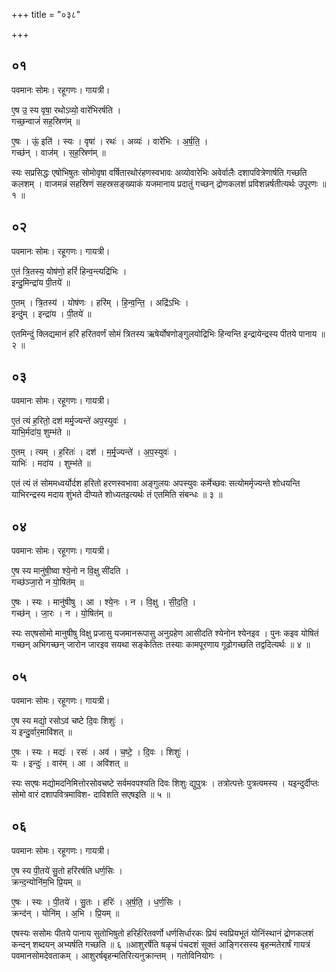 +++
title = "०३८"

+++


## ०१
पवमानः सोमः। रहूगणः। गायत्री।

ए॒ष उ॒ स्य वृषा॒ रथोऽव्यो॒ वारे॑भिरर्षति ।  
गच्छ॒न्वाजं॑ सह॒स्रिण॑म् ॥

ए॒षः । ऊं॒ इति॑ । स्यः । वृषा॑ । रथः॑ । अव्यः॑ । वारे॑भिः । अ॒र्ष॒ति॒ ।  
गच्छ॑न् । वाज॑म् । स॒ह॒स्रिण॑म् ॥

स्यः सप्रसिद्धः एषोभिषुतः सोमोवृषा वर्षितारथोरंहणस्वभावः अव्योवारेभिः अवेर्वालैः दशापवित्रेणार्षति गच्छति कलशम् । वाजमन्नं सहस्रिणं सहस्रसङ्ख्याकं यजमानाय प्रदातुं गच्छन् द्रोणकलशं प्रविशन्नर्षतीत्यर्थः उपूरणः ॥ १ ॥

## ०२
पवमानः सोमः। रहूगणः। गायत्री।

ए॒तं त्रि॒तस्य॒ योष॑णो॒ हरिं॑ हिन्व॒न्त्यद्रि॑भिः ।  
इन्दु॒मिन्द्रा॑य पी॒तये॑ ॥

ए॒तम् । त्रि॒तस्य॑ । योष॑णः । हरि॑म् । हि॒न्व॒न्ति॒ । अद्रि॑ऽभिः ।  
इन्दु॑म् । इन्द्रा॑य । पी॒तये॑ ॥

एतमिन्दुं क्लिद्यमानं हरिं हरितवर्णं सोमं त्रितस्य ऋषेर्योषणोङ्गुलयोद्रिभिः हिन्वन्ति इन्द्रायेन्द्रस्य पीतये पानाय ॥ २ ॥

## ०३
पवमानः सोमः। रहूगणः। गायत्री।

ए॒तं त्यं ह॒रितो॒ दश॑ मर्मृ॒ज्यन्ते॑ अप॒स्युवः॑ ।  
याभि॒र्मदा॑य॒ शुम्भ॑ते ॥

ए॒तम् । त्यम् । ह॒रितः॑ । दश॑ । म॒र्मृ॒ज्यन्ते॑ । अ॒प॒स्युवः॑ ।  
याभिः॑ । मदा॑य । शुम्भ॑ते ॥

एतं त्यं तं सोममध्वर्योर्दश हरितो हरणस्वभावा अङ्गुलयः अपस्युवः कर्मेच्छवः सत्योमर्मृज्यन्ते शोधयन्ति याभिरन्द्रस्य मदाय शुंभते दीप्यते शोध्यतइत्यर्थः तं एतमिति संबन्धः ॥ ३ ॥

## ०४
पवमानः सोमः। रहूगणः। गायत्री।

ए॒ष स्य मानु॑षी॒ष्वा श्ये॒नो न वि॒क्षु सी॑दति ।  
गच्छ॑ञ्जा॒रो न यो॒षित॑म् ॥

ए॒षः । स्यः । मानु॑षीषु । आ । श्ये॒नः । न । वि॒क्षु । सी॒द॒ति॒ ।  
गच्छ॑न् । जा॒रः । न । यो॒षित॑म् ॥

स्यः सएषसोमो मानुषीषु विक्षु प्रजासु यजमानरूपासु अनुग्रहेण आसीदति श्येनोन श्येनइव । पुनः कइव योषितं गच्छन् अभिगच्छन् जारोन जारइव सयथा सङ्केतितः तस्याः कामपूरणाय गूढोगच्छति तद्वदित्यर्थः ॥ ४ ॥

## ०५
पवमानः सोमः। रहूगणः। गायत्री।

ए॒ष स्य मद्यो॒ रसोऽव॑ चष्टे दि॒वः शिशुः॑ ।  
य इन्दु॒र्वार॒मावि॑शत् ॥

ए॒षः । स्यः । मद्यः॑ । रसः॑ । अव॑ । च॒ष्टे॒ । दि॒वः । शिशुः॑ ।  
यः । इन्दुः॑ । वार॑म् । आ । अवि॑शत् ॥

स्यः सएषः मद्योमदनिमित्तोरसोवचष्टे सर्वमवपश्यति दिवः शिशुः द्युपुत्रः । तत्रोत्पत्तेः पुत्रत्वमस्य । यइन्दुर्दीप्तः सोमो वारं दशापवित्रमाविश- दाविशति सएषइति ॥ ५ ॥

## ०६
पवमानः सोमः। रहूगणः। गायत्री।

ए॒ष स्य पी॒तये॑ सु॒तो हरि॑रर्षति धर्ण॒सिः ।  
क्रन्द॒न्योनि॑म॒भि प्रि॒यम् ॥

ए॒षः । स्यः । पी॒तये॑ । सु॒तः । हरिः॑ । अ॒र्ष॒ति॒ । ध॒र्ण॒सिः ।  
क्रन्द॑न् । योनि॑म् । अ॒भि । प्रि॒यम् ॥

एषस्यः ससोमः पीतये पानाय सुतोभिषुतो हरिर्हरितवर्णो धर्णसिर्धारकः प्रियं स्वप्रियभूतं योनिंस्थानं द्रोणकलशं कन्दन् शब्दयन् अभ्यर्षति गच्छति ॥ ६ ॥आशुरर्षेति षळृचं पंचदशं सूक्तं आङ्गिरसस्य बृहन्मतेरार्षं गायत्रं पवमानसोमदेवताकम् । आशुरर्षबृहन्मतिरित्यनुक्रान्तम् । गतोविनियोगः ।